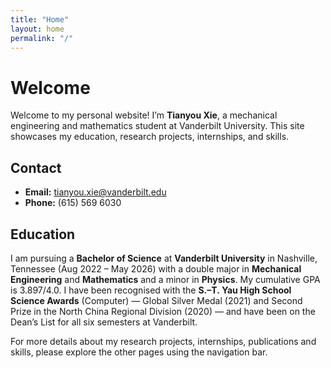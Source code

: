 ```yaml
---
title: "Home"
layout: home
permalink: "/"
---
```


# Welcome

Welcome to my personal website! I’m **Tianyou Xie**, a mechanical engineering and mathematics student at Vanderbilt University. This site showcases my education, research projects, internships, and skills.

## Contact

- **Email:** [tianyou.xie@vanderbilt.edu](mailto:tianyou.xie@vanderbilt.edu)
- **Phone:** (615) 569 6030

## Education

I am pursuing a **Bachelor of Science** at **Vanderbilt University** in Nashville, Tennessee (Aug 2022 – May 2026) with a double major in **Mechanical Engineering** and **Mathematics** and a minor in **Physics**. My cumulative GPA is 3.897/4.0. I have been recognised with the **S.–T. Yau High School Science Awards** (Computer) — Global Silver Medal (2021) and Second Prize in the North China Regional Division (2020) — and have been on the Dean’s List for all six semesters at Vanderbilt.

For more details about my research projects, internships, publications and skills, please explore the other pages using the navigation bar.